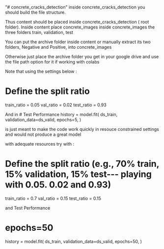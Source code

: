 "# concrete_cracks_detection" 
inside concrete_cracks_detection you should build the file structure.



Thus content should be placed inside concrete_cracks_detection ( root folder). Inside content place concrete_images inside concrete_images the three folders train, validation, test

You can put the archive folder inside content or manually extract its two folders, Negative and Positive, into concrete_images

Otherwise just place the archive folder you get in your google drive and use the file path option for it if working with colabs




Note that using the settings below :
# Define the split ratio 
train_ratio = 0.05
val_ratio = 0.02
test_ratio = 0.93


And in # Test Performance
history = model.fit(
    ds_train,
    validation_data=ds_valid,
    epochs=5,
)

is just meant to make the code work quickly in resouce constrained settings and would not produce a great model

with adequate resources try with : 

# Define the split ratio (e.g., 70% train, 15% validation, 15% test--- playing with 0.05. 0.02 and 0.93)
train_ratio = 0.7
val_ratio = 0.15
test_ratio = 0.15

and Test Performance
# epochs=50
history = model.fit(
    ds_train,
    validation_data=ds_valid,
    epochs=50,
)